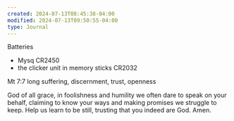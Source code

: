 ```yaml
---
created: 2024-07-13T08:45:38-04:00
modified: 2024-07-13T09:50:55-04:00
type: Journal
---
```


Batteries
- Mysq CR2450
- the clicker unit in memory sticks CR2032

Mt 7:7
long suffering, discernment, trust, openness

God of all grace, in foolishness and humility we often dare to speak on your behalf, claiming to know your ways and making promises we struggle to keep. Help us learn to be still, trusting that you indeed are God. Amen.
